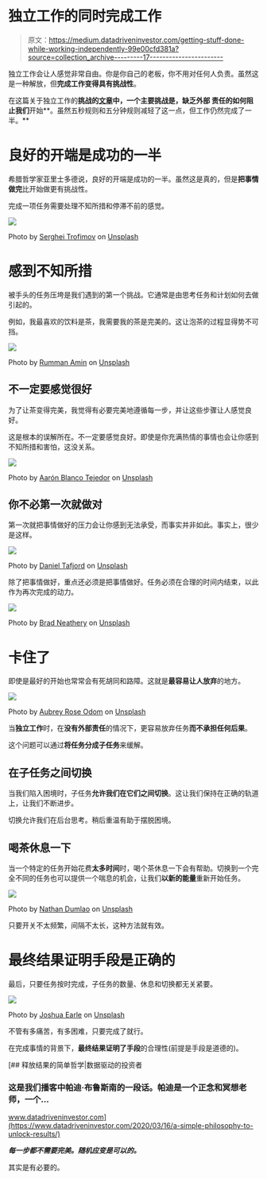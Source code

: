 # 独立工作的同时完成工作

> 原文：<https://medium.datadriveninvestor.com/getting-stuff-done-while-working-independently-99e00cfd381a?source=collection_archive---------17----------------------->

独立工作会让人感觉非常自由。你是你自己的老板，你不用对任何人负责。虽然这是一种解放，但**完成工作变得具有挑战性**。

在这篇关于独立工作的**挑战的[文章](https://medium.com/swlh/challenges-of-working-independently-82e8380c8ee4)中，**一个主要挑战是，缺乏外部 **责任**的**如何阻止我们**开始**。虽然五秒规则和五分钟规则减轻了这一点，但工作仍然完成了一半。**

# 良好的开端是成功的一半

希腊哲学家亚里士多德说，良好的开端是成功的一半。虽然这是真的，但是**把事情做完**比开始做更有挑战性。

完成一项任务需要处理不知所措和停滞不前的感觉。

![](img/ad7c45be0b67faddc0424d2ad8e3911a.png)

Photo by [Serghei Trofimov](https://unsplash.com/@sergeytrofimov?utm_source=medium&utm_medium=referral) on [Unsplash](https://unsplash.com?utm_source=medium&utm_medium=referral)

# 感到不知所措

被手头的任务压垮是我们遇到的第一个挑战。它通常是由思考任务和计划如何去做引起的。

例如，我最喜欢的饮料是茶，我需要我的茶是完美的。这让泡茶的过程显得势不可挡。

![](img/39fc6b6a7d2484b828395757324a9d77.png)

Photo by [Rumman Amin](https://unsplash.com/@rumanamin?utm_source=medium&utm_medium=referral) on [Unsplash](https://unsplash.com?utm_source=medium&utm_medium=referral)

## 不一定要感觉很好

为了让茶变得完美，我觉得有必要完美地遵循每一步，并让这些步骤让人感觉良好。

这是根本的误解所在。不一定要感觉良好。即使是你充满热情的事情也会让你感到不知所措和害怕，这没关系。

![](img/11d09bddbd36155ddc213dd9b1d13531.png)

Photo by [Aarón Blanco Tejedor](https://unsplash.com/@healing_photographer?utm_source=medium&utm_medium=referral) on [Unsplash](https://unsplash.com?utm_source=medium&utm_medium=referral)

## 你不必第一次就做对

第一次就把事情做好的压力会让你感到无法承受，而事实并非如此。事实上，很少是这样。

![](img/8d402e15406432f61f2d2d84094c7b41.png)

Photo by [Daniel Tafjord](https://unsplash.com/@danieltafjord?utm_source=medium&utm_medium=referral) on [Unsplash](https://unsplash.com?utm_source=medium&utm_medium=referral)

除了把事情做好，重点还必须是把事情做好。任务必须在合理的时间内结束，以此作为再次完成的动力。

![](img/2a8113e8ecbc80045624120cf4d1fdc9.png)

Photo by [Brad Neathery](https://unsplash.com/@bradneathery?utm_source=medium&utm_medium=referral) on [Unsplash](https://unsplash.com?utm_source=medium&utm_medium=referral)

# 卡住了

即使是最好的开始也常常会有死胡同和路障。这就是**最容易让人放弃**的地方。

![](img/2cf68ae976d0fa2738cc819c82333b11.png)

Photo by [Aubrey Rose Odom](https://unsplash.com/@octoberroses?utm_source=medium&utm_medium=referral) on [Unsplash](https://unsplash.com?utm_source=medium&utm_medium=referral)

当**独立工作**时，在**没有外部责任**的情况下，更容易放弃任务**而不承担任何后果**。

这个问题可以通过**将任务分成子任务**来缓解。

## 在子任务之间切换

当我们陷入困境时，子任务**允许我们在它们之间切换**。这让我们保持在正确的轨道上，让我们不断进步。

切换允许我们在后台思考。稍后重温有助于摆脱困境。

## 喝茶休息一下

当一个特定的任务开始花费**太多时间**时，喝个茶休息一下会有帮助。切换到一个完全不同的任务也可以提供一个喘息的机会，让我们**以新的能量**重新开始任务。

![](img/8afac312d5125084923bd2bc82b5dd8b.png)

Photo by [Nathan Dumlao](https://unsplash.com/@nate_dumlao?utm_source=medium&utm_medium=referral) on [Unsplash](https://unsplash.com?utm_source=medium&utm_medium=referral)

只要开关不太频繁，间隔不太长，这种方法就有效。

# 最终结果证明手段是正确的

最后，只要任务按时完成，子任务的数量、休息和切换都无关紧要。

![](img/bf2d7dc5ae4d191b97f5d69b07855cba.png)

Photo by [Joshua Earle](https://unsplash.com/@joshuaearle?utm_source=medium&utm_medium=referral) on [Unsplash](https://unsplash.com?utm_source=medium&utm_medium=referral)

不管有多痛苦，有多困难，只要完成了就行。

在完成事情的背景下，**最终结果证明了手段**的合理性(前提是手段是道德的)。

[](https://www.datadriveninvestor.com/2020/03/16/a-simple-philosophy-to-unlock-results/) [## 释放结果的简单哲学|数据驱动的投资者

### 这是我们播客中帕迪·布鲁斯南的一段话。帕迪是一个正念和冥想老师，一个…

www.datadriveninvestor.com](https://www.datadriveninvestor.com/2020/03/16/a-simple-philosophy-to-unlock-results/) 

***每一步都不需要完美。随机应变是可以的。***

其实是有必要的。